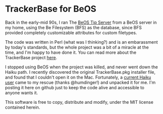 # TrackerBase for BeOS

Back in the early-mid 90s, I ran The [BeOS Tip Server](http://betips.net) from a BeOS server in my home, using the Be Filesystem (BFS) as the database, since BFS provided completely customizable attributes for custom filetypes. 

The code was written in Perl (what was I thinking?) and is an embarassment by today's standards, but the whole project was a bit of a miracle at the time, and I'm happy to have done it. You can read more about the TrackerBase project [here](http://betips.net/trackerbase/).

I stopped using BeOS when the project was killed, and never went down the Haiku path. I recently discovered the original TrackerBase.pkg installer file, and found that I couldn't open it on the Mac. Fortunately, a [current Haiku user](https://discuss.haiku-os.org/t/unpacking-an-old-pkg-file-without-haiku/8171/4) came to my rescue (thanks @humdinger!) and unpacked it for me. I'm posting it here on github just to keep the code alive and accessible to anyone wants it. 

This software is free to copy, distribute and modify, under the MIT license contained herein.
